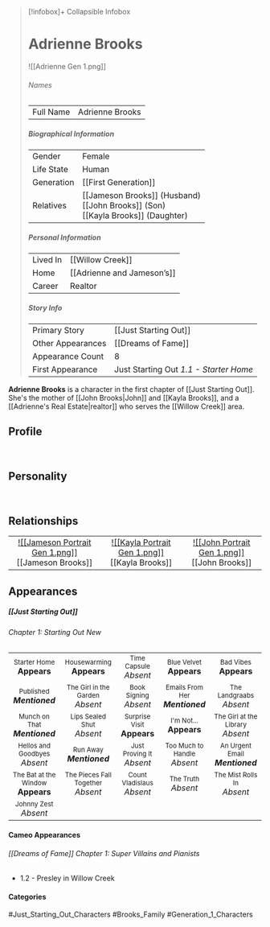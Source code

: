 > [!infobox]+ Collapsible Infobox
> # Adrienne Brooks
> ![[Adrienne Gen 1.png]] 
> ###### Names 
> |  |  | 
> | ---- | ---- | 
> | Full Name | Adrienne Brooks | 
>
> ##### Biographical Information
> |  |  | 
> | ---- | ---- | 
> | Gender | Female | 
> | Life State | Human |
> | Generation | [[First Generation]] |
> | Relatives | [[Jameson Brooks]] (Husband)<br>[[John Brooks]] (Son)<br>[[Kayla Brooks]] (Daughter)
> 
> ##### Personal Information
> |  |  | 
> | ---- | ---- | 
> | Lived In |[[Willow Creek]]| 
> | Home |[[Adrienne and Jameson’s]]| 
> | Career | Realtor | 
> 
> ##### Story Info
> |  |  | 
> | ---- | ---- | 
> | Primary Story | [[Just Starting Out]] | 
> | Other Appearances | [[Dreams of Fame]] | 
> | Appearance Count | 8 | 
> | First Appearance | Just Starting Out *1.1 - Starter Home*

**Adrienne Brooks** is a character in the first chapter of [[Just Starting Out]]. She's the mother of [[John Brooks|John]] and [[Kayla Brooks]], and a [[Adrienne's Real Estate|realtor]] who serves the [[Willow Creek]] area.

## Profile

<br style="clear:both; margin: 0; padding: 0" />

## Personality

<br style="clear:both; margin: 0; padding: 0" />

## Relationships
| | | |
| ------------------------------------------------------------- | -------------------------------------------- | ------------------------------------------ | 
|<center>[![[Jameson Portrait Gen 1.png]]](<Jameson Brooks>)<br>[[Jameson Brooks]]|<center>[![[Kayla Portrait Gen 1.png]]](<Kayla Brooks>)<br>[[Kayla Brooks]]|<center>[![[John Portrait Gen 1.png]]](<John Brooks>)<br>[[John Brooks]] |

## Appearances
##### [[Just Starting Out]]
###### Chapter 1: Starting Out New
|                                                                        |                                                                        |                                                                 |                                                                      |                                                                       |
| ---------------------------------------------------------------------- | ---------------------------------------------------------------------- | --------------------------------------------------------------- | -------------------------------------------------------------------- | --------------------------------------------------------------------- |
| <center><font size=2>Starter Home<br><font size=3>**Appears**          | <center><font size=2>Housewarming<br><font size=3>**Appears**          | <center><font size=2>Time Capsule<br><font size=3>*Absent*      | <center><font size=2>Blue Velvet<br><font size=3>**Appears**         | <center><font size=2>Bad Vibes<br><font size=3>**Appears**            |
| <center><font size=2>Published<br><font size=3>***Mentioned***         | <center><font size=2>The Girl in the Garden<br><font size=3>*Absent*   | <center><font size=2>Book Signing<br><font size=3>*Absent*      | <center><font size=2>Emails From Her<br><font size=3>***Mentioned*** | <center><font size=2>The Landgraabs<br><font size=3>*Absent*          |
| <center><font size=2>Munch on That<br><font size=3>***Mentioned***     | <center><font size=2>Lips Sealed Shut<br><font size=3>*Absent*         | <center><font size=2>Surprise Visit<br><font size=3>**Appears** | <center><font size=2>I'm Not...<br><font size=3>**Appears**          | <center><font size=2>The Girl at the Library<br><font size=3>*Absent* |
| <center><font size=2>Hellos and Goodbyes<br><font size=3>*Absent*      | <center><font size=2>Run Away<br><font size=3>***Mentioned***          | <center><font size=2>Just Proving It<br><font size=3>*Absent*   | <center><font size=2>Too Much to Handle<br><font size=3>*Absent*     | <center><font size=2>An Urgent Email<br><font size=3>***Mentioned***  |
| <center><font size=2>The Bat at the Window<br><font size=3>**Appears** | <center><font size=2>The Pieces Fall Together<br><font size=3>*Absent* | <center><font size=2>Count Vladislaus<br><font size=3>*Absent*  | <center><font size=2>The Truth<br><font size=3>*Absent*              | <center><font size=2>The Mist Rolls In<br><font size=3>*Absent*       |
| <center><font size=2>Johnny Zest<br><font size=3>*Absent*              |                                                                        |                                                                 |                                                                      |                                                                       |

#### Cameo Appearances
###### [[Dreams of Fame]] Chapter 1: Super Villains and Pianists
- 1.2 - Presley in Willow Creek

#### Categories
#Just_Starting_Out_Characters #Brooks_Family #Generation_1_Characters